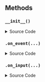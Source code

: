 


<!---
This file is auto-generated using:
node .scripts/generate-python-operator-doc.js
-->

## Methods

### `__init__()`



<details>
  <summary>Source Code</summary>

```python
    def __init__(self):
        self.video_capture = cv2.VideoCapture(int(DEVICE_INDEX))
        self.video_capture.set(cv2.CAP_PROP_FRAME_WIDTH, OUTPUT_WIDTH)
        self.video_capture.set(cv2.CAP_PROP_FRAME_HEIGHT, OUTPUT_HEIGHT)


```

</details>

### `.on_event(...)`



<details>
  <summary>Source Code</summary>

```python

    def on_event(
        self,
        dora_event: dict,
        send_output: Callable[[str, bytes], None],
    ) -> DoraStatus:
        if dora_event["type"] == "INPUT":
            return self.on_input(dora_event, send_output)
        return DoraStatus.CONTINUE


```

</details>


### `.on_input(...)`



<details>
  <summary>Source Code</summary>

```python

    def on_input(
        self,
        dora_input: dict,
        send_output: Callable[[str, bytes], None],
    ):
        ret, frame = self.video_capture.read()
        if ret:
            frame = cv2.resize(frame, (OUTPUT_WIDTH, OUTPUT_HEIGHT))
            frame = cv2.cvtColor(frame, cv2.COLOR_BGR2BGRA)
            send_output(
                "image",
                pa.array(frame.ravel()),
                dora_input["metadata"],
            )
        else:
            print("could not get webcam.")
        return DoraStatus.CONTINUE


```

</details>




<!---
This file is auto-generated using:
node .scripts/generate-python-operator-doc.js
-->
